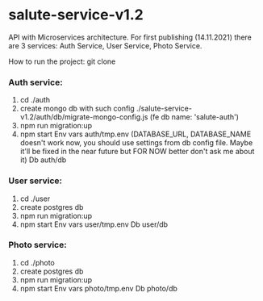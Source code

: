 # salute-service-v1.2
API with Microservices architecture. For first publishing (14.11.2021) there are 3 services: Auth Service, User Service, Photo Service.

How to run the project:
git clone

### Auth service:
1. cd ./auth
2. create mongo db with such config ./salute-service-v1.2/auth/db/migrate-mongo-config.js (fe db name: 'salute-auth') 
3. npm run migration:up
4. npm start
Env vars auth/tmp.env (DATABASE_URL, DATABASE_NAME doesn't work now, you should use settings from db config file. Maybe it'll be fixed in the near future but FOR NOW better don't ask me about it)
Db auth/db

### User service:
1. cd ./user
2. create postgres db
3. npm run migration:up
4. npm start
Env vars user/tmp.env 
Db user/db

### Photo service:
1. cd ./photo
2. create postgres db
3. npm run migration:up
4. npm start
Env vars photo/tmp.env 
Db photo/db
